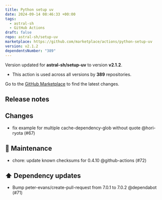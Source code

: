 ```yaml
---
title: Python setup uv
date: 2024-09-14 08:46:33 +00:00
tags:
  - astral-sh
  - GitHub Actions
draft: false
repo: astral-sh/setup-uv
marketplace: https://github.com/marketplace/actions/python-setup-uv
version: v2.1.2
dependentsNumber: "389"
---
```



Version updated for **astral-sh/setup-uv** to version **v2.1.2**.
- This action is used across all versions by **389** repositories.

Go to the [GitHub Marketplace](https://github.com/marketplace/actions/python-setup-uv) to find the latest changes.

## Release notes

## Changes

- fix example for multiple cache-dependency-glob without quote @hori-ryota (#67)

## 🧰 Maintenance

- chore: update known checksums for 0.4.10 @github-actions (#72)

## ⬆️ Dependency updates

- Bump peter-evans/create-pull-request from 7.0.1 to 7.0.2 @dependabot (#71)


